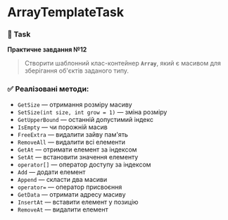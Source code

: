 # ArrayTemplateTask

### 📝 Task

**Практичне завдання №12**

> Створити шаблонний клас-контейнер **`Array`**, який є масивом для зберігання об'єктів заданого типу.

### ✅ Реалізовані методи:
- `GetSize` — отримання розміру масиву
- `SetSize(int size, int grow = 1)` — зміна розміру
- `GetUpperBound` — останній допустимий індекс
- `IsEmpty` — чи порожній масив
- `FreeExtra` — видалити зайву пам'ять
- `RemoveAll` — видалити всі елементи
- `GetAt` — отримати елемент за індексом
- `SetAt` — встановити значення елементу
- `operator[]` — оператор доступу за індексом
- `Add` — додати елемент
- `Append` — скласти два масиви
- `operator=` — оператор присвоєння
- `GetData` — отримати адресу масиву
- `InsertAt` — вставити елемент у позицію
- `RemoveAt` — видалити елемент


